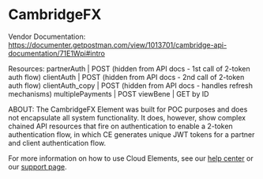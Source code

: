 # CambridgeFX

Vendor Documentation: https://documenter.getpostman.com/view/1013701/cambridge-api-documentation/71E1Wpi#intro

Resources: 
partnerAuth | POST (hidden from API docs - 1st call of 2-token auth flow)
clientAuth | POST (hidden from API docs - 2nd call of 2-token auth flow)
clientAuth_copy | POST (hidden from API docs - handles refresh mechanisms)
multiplePayments | POST
viewBene | GET by ID

ABOUT: The CambridgeFX Element was built for POC purposes and does not encapsulate all system functionality. It does, however, show complex chained API resources that fire on authentication to enable a 2-token authentication flow, in which CE generates unique JWT tokens for a partner and client authentication flow.

For more information on how to use Cloud Elements, see our [help center](https://docs.cloud-elements.com) 
or our [support page](https://support.cloud-elements.com/hc/en-us).
